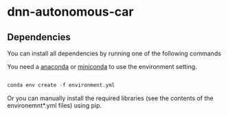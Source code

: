 # dnn-autonomous-car

## Dependencies

You can install all dependencies by running one of the following commands

You need a [anaconda](https://www.continuum.io/downloads) or [miniconda](https://conda.io/miniconda.html) to use the environment setting.

```python

conda env create -f environment.yml 

```

Or you can manually install the required libraries (see the contents of the environemnt*.yml files) using pip.